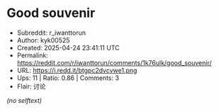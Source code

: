 # Good souvenir

- Subreddit: r_iwanttorun
- Author: kyk00525
- Created: 2025-04-24 23:41:11 UTC
- Permalink: https://reddit.com/r/iwanttorun/comments/1k76ulk/good_souvenir/
- URL: https://i.redd.it/btgpc2dvcvwe1.png
- Ups: 11 | Ratio: 0.86 | Comments: 3
- Flair: 讨论

_(no selftext)_
